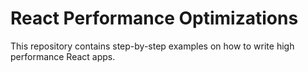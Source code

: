 # React Performance Optimizations
This repository contains step-by-step examples on how to write high performance React apps.
